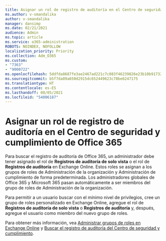 ```yaml
---
title: Asignar un rol de registro de auditoría en el Centro de seguridad y cumplimiento de Office 365
ms.author: v-smandalika
author: v-smandalika
manager: dansimp
ms.date: 02/21/2021
audience: Admin
ms.topic: article
ms.service: o365-administration
ROBOTS: NOINDEX, NOFOLLOW
localization_priority: Priority
ms.collection: Adm_O365
ms.custom:
- "7363"
- "9000722"
ms.openlocfilehash: 5ddfda8687fe3ae2467ad221c7c083f46239826e23b10b91732ea06fd4649f3e
ms.sourcegitcommit: b5f7da89a650d2915dc652449623c78be6247175
ms.translationtype: HT
ms.contentlocale: es-ES
ms.lasthandoff: 08/05/2021
ms.locfileid: "54006187"
---
```

# <a name="assign-an-audit-log-role-in-the-office-365-security--compliance-center"></a>Asignar un rol de registro de auditoría en el Centro de seguridad y cumplimiento de Office 365

Para buscar el registro de auditoría de Office 365, un administrador debe tener asignado el rol de **Registros de auditoría de solo vista** o el rol de **Registros de auditoría** en Exchange Online. Estos roles se asignan a los grupos de roles de Administración de la organización y Administración de cumplimiento de forma predeterminada. Los administradores globales de Office 365 y Microsoft 365 pasan automáticamente a ser miembros del grupo de roles de Administración de la organización.

Para permitir a un usuario buscar con el mínimo nivel de privilegios, cree un grupo de roles personalizado en Exchange Online, agregue el rol de **Registros de auditoría de solo vista** o **Registros de auditoría** y, después, agregue el usuario como miembro del nuevo grupo de roles.

Para obtener más información, vea [Administrar grupos de roles en Exchange Online](https://docs.microsoft.com/Exchange/permissions-exo/role-groups) y [Buscar el registro de auditoría del Centro de seguridad y cumplimiento](https://docs.microsoft.com/microsoft-365/compliance/search-the-audit-log-in-security-and-compliance).